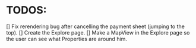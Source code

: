 # TODOS:

[] Fix rerendering bug after cancelling the payment sheet (jumping to the top).
[] Create the Explore page.
[] Make a MapView in the Explore page so the user can see what Properties are around him.
